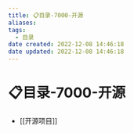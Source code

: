 ```yaml
---
title: 📋目录-7000-开源
aliases:
tags:
  - 目录
date created: 2022-12-08 14:46:18
date updated: 2022-12-08 14:46:18
---
```


# 📋目录-7000-开源

- [[开源项目]]
